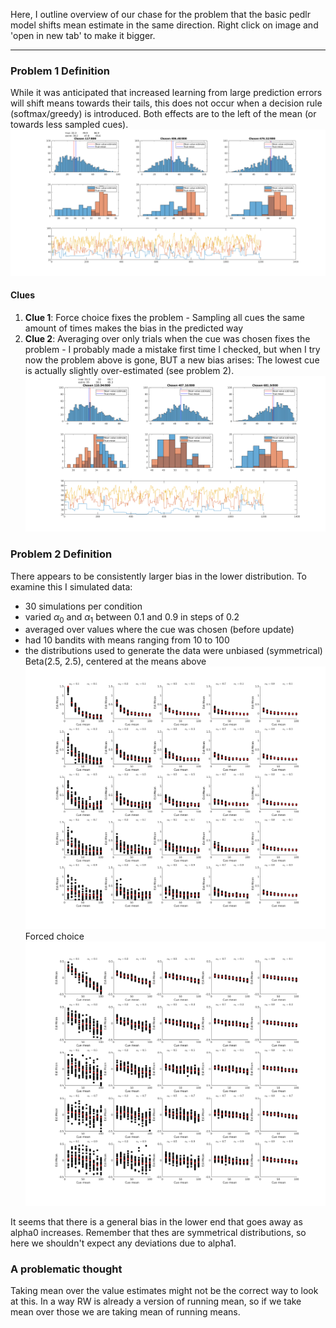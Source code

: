 Here, I outline overview of our chase for the problem that the basic pedlr model shifts mean estimate in the same direction.
Right click on image and 'open in new tab' to make it bigger.

---

### Problem 1 Definition
While it was anticipated that increased learning from large prediction errors will shift means towards their tails, this does not occur when a decision rule (softmax/greedy) is introduced. Both effects are to the left of the mean (or towards less sampled cues).
![problem_description](img/problem_def.png)
#### Clues
  1. **Clue 1**: Force choice fixes the problem
    - Sampling all cues the same amount of times makes the bias in the predicted way
  2. **Clue 2**: Averaging over only trials when the cue was chosen fixes the problem
    - I probably made a mistake first time I checked, but when I try now the problem above is gone, BUT a new bias arises: The lowest cue is actually slightly over-estimated (see problem 2).
    ![fixed estimates](img/problem_fixed_by_sampling.png)

### Problem 2 Definition
There appears to be consistently larger bias in the lower distribution. To examine this I simulated data:
  - 30 simulations per condition
  - varied $\alpha_0$ and $\alpha_1$ between 0.1 and 0.9 in steps of 0.2
  - averaged over values where the cue was chosen (before update)
  - had 10 bandits with means ranging from 10 to 100
  - the distributions used to generate the data were unbiased (symmetrical) Beta(2.5, 2.5), centered at the means above
  ![problem_description](img/bias_over_parameters.png)
Forced choice
  ![problem_description](img/bias_over_parameters_forced_choice.png)

It seems that there is a general bias in the lower end that goes away as alpha0 increases. Remember that thes are symmetrical distributions, so here we shouldn't expect any deviations due to alpha1.

### A problematic thought
Taking mean over the value estimates might not be the correct way to look at this. In a way RW is already a version of running mean, so if we take mean over those we are taking mean of running means.
